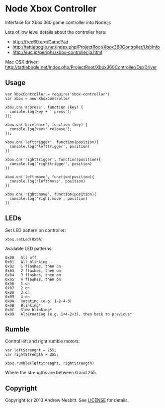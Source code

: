 # Node Xbox Controller

Interface for Xbox 360 game controller into Node.js

Lots of low level details about the controller here: 
* http://free60.org/GamePad
* http://tattiebogle.net/index.php/ProjectRoot/Xbox360Controller/UsbInfo
* http://euc.jp/periphs/xbox-controller.ja.html

Mac OSX driver: http://tattiebogle.net/index.php/ProjectRoot/Xbox360Controller/OsxDriver

## Usage

    var XboxController = require('xbox-controller')
    var xbox = new XboxController

    xbox.on('a:press', function (key) {
      console.log(key + ' press');
    });

    xbox.on('b:release', function (key) {
      console.log(key+' release');
    });

    xbox.on('lefttrigger', function(position){
      console.log('lefttrigger', position)
    })

    xbox.on('righttrigger', function(position){
      console.log('righttrigger', position)
    })

    xbox.on('left:move', function(position){
      console.log('left:move', position)
    })

    xbox.on('right:move', function(position){
      console.log('right:move', position)
    })
    
## LEDs

Set LED pattern on controller:

    xbox.setLed(0x0A)

Available LED patterns:

    0x00   All off
    0x01   All blinking
    0x02   1 flashes, then on
    0x03   2 flashes, then on
    0x04   3 flashes, then on
    0x05   4 flashes, then on
    0x06   1 on
    0x07   2 on
    0x08   3 on
    0x09   4 on
    0x0A   Rotating (e.g. 1-2-4-3)
    0x0B   Blinking*
    0x0C   Slow blinking*
    0x0D   Alternating (e.g. 1+4-2+3), then back to previous*

## Rumble

Control left and right rumble motors:

    var leftStrenght = 255;
    var rightStrength = 255;

    xbox.rumble(leftStrenght, rightStrength)

Where the strengths are between 0 and 255.

## Copyright

Copyright (c) 2013 Andrew Nesbitt. See [LICENSE](https://github.com/andrew/node-xbox-controller/blob/master/LICENSE) for details.
